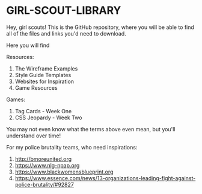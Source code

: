 # GIRL-SCOUT-LIBRARY
Hey, girl scouts! This is the GitHub repository, where you will be able to find all of the files and links you'd need to download.

Here you will find

Resources:
1) The Wireframe Examples
2) Style Guide Templates
3) Websites for Inspiration
4) Game Resources


Games:
1) Tag Cards - Week One
2) CSS Jeopardy - Week Two

You may not even know what the terms above even mean, but you'll understand over time!


For my police brutality teams, who need inspirations:
1) http://bmoreunited.org
2) https://www.nlg-npap.org
3) https://www.blackwomensblueprint.org
4) https://www.essence.com/news/13-organizations-leading-fight-against-police-brutality/#92827
